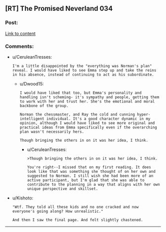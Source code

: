 ## [RT] The Promised Neverland 034

### Post:

[Link to content](http://readms.net/r/neverland/034/4166/)

### Comments:

- u/CeruleanTresses:
  ```
  I'm a little disappointed by the "everything was Norman's plan" reveal. I would have liked to see Emma step up and take the reins in his absence, instead of continuing to act as his subordinate.
  ```

  - u/Dwood15:
    ```
    I would have liked that too, but Emma's personality and handling isn't scheming- it's sympathy and people, getting them to work with her and trust her. She's the emotional and moral backbone of the group.

    Norman the chessmaster, and Ray the cold and cunning hyper-intelligent individual. It's a good character dynamic in my opinion, although I would have liked to see more original and practical ideas from Emma specifically even if the overarching plan wasn't necessarily hers. 

    Though bringing the others in on it was her idea, I think.
    ```

    - u/CeruleanTresses:
      ```
      >Though bringing the others in on it was her idea, I think.

      You're right--I missed that on my first reading. It does look like that was something she thought of on her own and suggested to Norman. I still wish she had been more of an active participant, but I'm glad that she was able to contribute to the planning in a way that aligns with her own unique perspective and skillset.
      ```

- u/Kishoto:
  ```
  "Wtf. They told all these kids and no one cracked and now everyone's going along? How unrealistic."

  And then I saw the final page. And felt slightly chastened.
  ```

---

